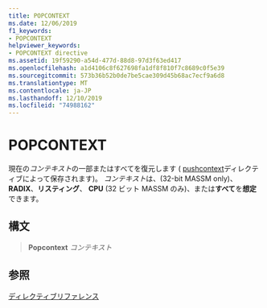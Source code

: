 ```yaml
---
title: POPCONTEXT
ms.date: 12/06/2019
f1_keywords:
- POPCONTEXT
helpviewer_keywords:
- POPCONTEXT directive
ms.assetid: 19f59290-a54d-477d-88d8-97d3f63ed417
ms.openlocfilehash: a1d4106c8f627698fa1df8f810f7c8689c0f5e39
ms.sourcegitcommit: 573b36b52b0de7be5cae309d45b68ac7ecf9a6d8
ms.translationtype: MT
ms.contentlocale: ja-JP
ms.lasthandoff: 12/10/2019
ms.locfileid: "74988162"
---
```

# <a name="popcontext"></a>POPCONTEXT

現在の*コンテキスト*の一部またはすべてを復元します ( [pushcontext](../../assembler/masm/pushcontext.md)ディレクティブによって保存されます)。 *コンテキスト*は、(32-bit MASSM only)、 **RADIX**、**リスティング**、 **CPU** (32 ビット MASSM のみ)、または**すべて**を**想定**できます。

## <a name="syntax"></a>構文

> **Popcontext** *コンテキスト*

## <a name="see-also"></a>参照

[ディレクティブリファレンス](directives-reference.md)
